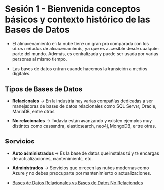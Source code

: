 # Sesión 1 - Bienvenida conceptos básicos y contexto histórico de las Bases de Datos

* El almacenamiento en la nube tiene un gran pro comparada con los otros métodos de almacenamiento, ya que es accesible desde cualquier parte del mundo. Además, es centralizada y puede ser usada por varias personas al mismo tiempo.

* Las bases de datos entran cuando hacemos la transición a medios digitales.

## Tipos de Bases de Datos

* **Relacionales** &rarr; En la industria hay varias compañías dedicadas a ser manejadoras de bases de datos relacionales como SQL Server, Oracle, MariaDB, entre otras.

* **No relacionales** &rarr; Todavía están avanzando y existen ejemplos muy distintos como cassandra, elasticsearch, neo4j, MongoDB, entre otras.

## Servicios

* **Auto administrados** &rarr; Es la base de datos que instalas tú y te encargas de actualizaciones, mantenimiento, etc.

* **Administrados** &rarr; Servicios que ofrecen las nubes modernas como Azure y no debes preocuparte por mantenimiento o actualizaciones.

* [Bases de Datos Relacionales vs Bases de Datos No Relacionales](https://aukera.es/blog/bases-de-datos-relacionales-vs-no-relacionales/ "Bases de Datos Relacionales vs Bases de Datos No Relacionales")
